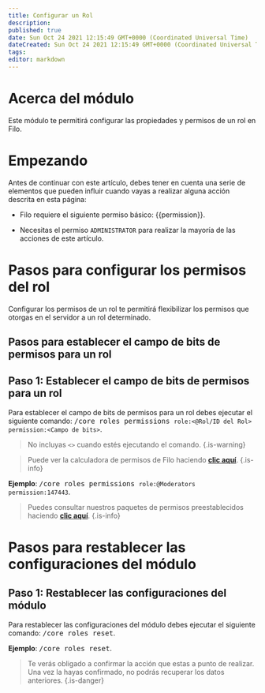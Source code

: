 ```yaml
---
title: Configurar un Rol
description:
published: true
date: Sun Oct 24 2021 12:15:49 GMT+0000 (Coordinated Universal Time)
dateCreated: Sun Oct 24 2021 12:15:49 GMT+0000 (Coordinated Universal Time)
tags:
editor: markdown
---
```


# Acerca del módulo

Este módulo te permitirá configurar las propiedades y permisos de un rol en Filo.

# Empezando

Antes de continuar con este artículo, debes tener en cuenta una serie de elementos que pueden influir cuando vayas a realizar alguna acción descrita en esta página:

- Filo requiere el siguiente permiso básico: {{permission}}.

- Necesitas el permiso ``ADMINISTRATOR`` para realizar la mayoría de las acciones de este artículo.

# Pasos para configurar los permisos del rol

Configurar los permisos de un rol te permitirá flexibilizar los permisos que otorgas en el servidor a un rol determinado.

## Pasos para establecer el campo de bits de permisos para un rol

## **Paso 1**: Establecer el campo de bits de permisos para un rol

Para establecer el campo de bits de permisos para un rol debes ejecutar el siguiente comando: <kbd>/core roles permissions ``role:<@Rol/ID del Rol>`` ``permission:<Campo de bits>``</kbd>.

> No incluyas ``<>`` cuando estés ejecutando el comando.
{.is-warning}

> Puede ver la calculadora de permisos de Filo haciendo **[clic aquí](https://filobot.xyz/calculator)**.
{.is-info}

**Ejemplo**: <kbd>/core roles permissions ``role:@Moderators`` ``permission:147443``</kbd>.

> Puedes consultar nuestros paquetes de permisos preestablecidos haciendo **[clic aquí](https://wiki.filobot.xyz/es/modules/guild/role/preset-packages)**.
{.is-info}

# Pasos para restablecer las configuraciones del módulo

## **Paso 1**: Restablecer las configuraciones del módulo

Para restablecer las configuraciones del módulo debes ejecutar el siguiente comando: <kbd>/core roles reset</kbd>.

**Ejemplo**: <kbd>/core roles reset</kbd>.

> Te verás obligado a confirmar la acción que estas a punto de realizar. Una vez la hayas confirmado, no podrás recuperar los datos anteriores.
{.is-danger}
